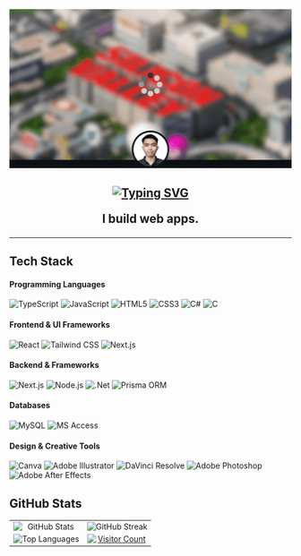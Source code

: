 <div>
  <div style="text-align: center;">
      <img src="/assets/cover.gif" alt="Cover GIF">
  </div>
  
  <h2 align="center">
    
  [![Typing SVG](https://readme-typing-svg.herokuapp.com?font=Montserrat&size=40&duration=2500&pause=500&center=true&vCenter=true&width=650&height=80&lines=Hi;This+is+Kenette+John+A.+Antonio;From+Cebu%2C+Philippines+%F0%9F%87%B5%F0%9F%87%AD)](https://github.com/antonioken22)
  
 I build web apps.
  
  ---
  </h2>
  
  
  ## Tech Stack
  
  #### Programming Languages
  ![TypeScript](https://img.shields.io/badge/TypeScript-%23007ACC.svg?style=flat-square&logo=typescript&logoColor=white)
  ![JavaScript](https://img.shields.io/badge/JavaScript-%23323330.svg?style=flat-square&logo=javascript&logoColor=%23F7DF1E)
  ![HTML5](https://img.shields.io/badge/HTML5-%23E34F26.svg?style=flat-square&logo=html5&logoColor=white)
  ![CSS3](https://img.shields.io/badge/CSS3-%231572B6.svg?style=flat-square&logo=css3&logoColor=white)
  ![C#](https://img.shields.io/badge/C%23-%23239120.svg?style=flat-square&logo=c-sharp&logoColor=white)
  ![C](https://img.shields.io/badge/C-%2300599C.svg?style=flat-square&logo=c&logoColor=white)
  
  #### Frontend & UI Frameworks
  ![React](https://img.shields.io/badge/React-%2320232a.svg?style=flat-square&logo=react&logoColor=%2361DAFB)
  ![Tailwind CSS](https://img.shields.io/badge/Tailwind%20CSS-%2338B2AC.svg?style=flat-square&logo=tailwind-css&logoColor=white)
  ![Next.js](https://img.shields.io/badge/Next.js-%23000000.svg?style=flat-square&logo=next.js&logoColor=white)
  
  #### Backend & Frameworks
  ![Next.js](https://img.shields.io/badge/Next.js-%23000000.svg?style=flat-square&logo=next.js&logoColor=white)
  ![Node.js](https://img.shields.io/badge/Node.js-6DA55F?style=flat-square&logo=node.js&logoColor=white)
  ![.Net](https://img.shields.io/badge/.NET-5C2D91?style=flat-square&logo=.net&logoColor=white)
  ![Prisma ORM](https://img.shields.io/badge/Prisma%20ORM-%232a2e32.svg?style=flat-square&logo=prisma&logoColor=white)
  
  #### Databases
  ![MySQL](https://img.shields.io/badge/MySQL-%2300f.svg?style=flat-square&logo=mysql&logoColor=white)
  ![MS Access](https://img.shields.io/badge/MS%20Access-%231f6f8b.svg?style=flat-square&logo=microsoft-access&logoColor=white)
  
  #### Design & Creative Tools
  ![Canva](https://img.shields.io/badge/Canva-%2300C4CC.svg?style=flat-square&logo=Canva&logoColor=white)
  ![Adobe Illustrator](https://img.shields.io/badge/Adobe%20Illustrator-%23FF9A00.svg?style=flat-square&logo=adobe-illustrator&logoColor=white)
  ![DaVinci Resolve](https://img.shields.io/badge/DaVinci%20Resolve-%232f2f2f.svg?style=flat-square&logo=davinci-resolve&logoColor=white)
  ![Adobe Photoshop](https://img.shields.io/badge/Adobe%20Photoshop-%23239120.svg?style=flat-square&logo=adobe-photoshop&logoColor=white)
  ![Adobe After Effects](https://img.shields.io/badge/Adobe%20After%20Effects-%23000000.svg?style=flat-square&logo=adobe-after-effects&logoColor=white)
  
  
  ## GitHub Stats
  
  <table>
      <tr>
          <td align="center">
              <img style="width: 100%; display: block;" src="https://github-readme-stats.vercel.app/api?username=antonioken22&theme=dark&hide_border=true&include_all_commits=false&count_private=false" alt="GitHub Stats">
          </td>
          <td align="center">
              <img style="width: 100%; display: block;" src="https://github-readme-streak-stats.herokuapp.com/?user=antonioken22&theme=dark&hide_border=true" alt="GitHub Streak">
          </td>
      </tr>
      <tr>
          <td align="center">
              <img style="width: 100%; display: block;" src="https://github-readme-stats.vercel.app/api/top-langs/?username=antonioken22&theme=dark&hide_border=true&include_all_commits=false&count_private=false&layout=compact" alt="Top Languages">
          </td>
          <td align="center">
              <a href="https://github.com/antonioken22">
                  <img style="width: 100%; display: block;" src="https://visitcount.itsvg.in/api?id=antonioken22&icon=2&color=1" alt="Visitor Count">
              </a>
          </td>
      </tr>
  </table>
</div>
